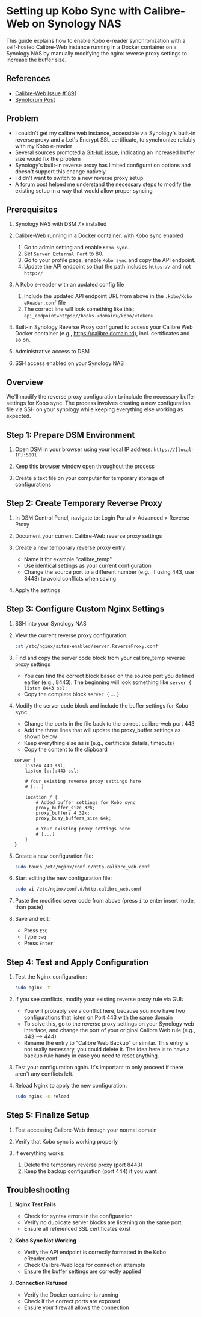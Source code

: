# Setting up Kobo Sync with Calibre-Web on Synology NAS

This guide explains how to enable Kobo e-reader synchronization with a self-hosted Calibre-Web instance running in a Docker container on a Synology NAS by manually modifying the nginx reverse proxy settings to increase the buffer size.

## References

- [Calibre-Web Issue #1891](https://github.com/janeczku/calibre-web/issues/1891#issuecomment-801886803)
- [Synoforum Post](https://www.synoforum.com/threads/synology-reverse-proxy-under-the-hood.5271/page-5#post-71440)


## Problem

- I couldn't get my calibre web instance, accessible via Synology's built-in reverse proxy and a Let's Encrypt SSL certificate, to synchronize reliably with my Kobo e-reader
- Several sources promoted a [GitHub issue](https://github.com/janeczku/calibre-web/issues/1891#issuecomment-801886803), indicating an increased buffer size would fix the problem
- Synology's built-in reverse proxy has limited configuration options and doesn't support this change natively
- I didn't want to switch to a new reverse proxy setup
- A [forum post](https://www.synoforum.com/threads/synology-reverse-proxy-under-the-hood.5271/page-5#post-71440) helped me understand the necessary steps to modify the existing setup in a way that would allow proper syncing


## Prerequisites

1. Synology NAS with DSM 7.x installed

2. Calibre-Web running in a Docker container, with Kobo sync enabled
	1. Go to admin setting and enable `Kobo sync`.
	2. Set `Server External Port` to 80.
	3. Go to your profile page, enable `Kobo sync` and copy the API endpoint.
	4. Update the API endpoint so that the path includes `https://` and not `http://`

3. A Kobo e-reader with an updated config file
	1. Include the updated API endpoint URL from above in the `.kobo/Kobo eReader.conf` file
 	2. The correct line will look something like this: `api_endpoint=https://books.<domain>/kobo/<token>`

4. Built-in Synology Reverse Proxy configured to access your Calibre Web Docker container (e.g., https://calibre.domain.td), incl. certificates and so on.

5. Administrative access to DSM

6. SSH access enabled on your Synology NAS


## Overview

We'll modify the reverse proxy configuration to include the necessary buffer settings for Kobo sync. The process involves creating a new configuration file via SSH on your synology while keeping everything else working as expected.


## Step 1: Prepare DSM Environment

1. Open DSM in your browser using your local IP address: `https://[local-IP]:5001`

2. Keep this browser window open throughout the process

3. Create a text file on your computer for temporary storage of configurations


## Step 2: Create Temporary Reverse Proxy

1. In DSM Control Panel, navigate to: Login Portal > Advanced > Reverse Proxy

2. Document your current Calibre-Web reverse proxy settings

3. Create a new temporary reverse proxy entry:
	- Name it for example "calibre_temp"
	- Use identical settings as your current configuration
	- Change the source port to a different number (e.g., if using 443, use 8443) to avoid conflicts when saving

4. Apply the settings


## Step 3: Configure Custom Nginx Settings

1. SSH into your Synology NAS
    
2. View the current reverse proxy configuration:
   ```bash
   cat /etc/nginx/sites-enabled/server.ReverseProxy.conf
   ```

3. Find and copy the server code block from your calibre_temp reverse proxy settings
	- You can find the correct block based on the source port you defined earlier (e.g., 8443). The beginning will look something like `server { listen 8443 ssl;`
	- Copy the complete block `server {` ... `}` 

4. Modify the server code block and include the buffer settings for Kobo sync
	- Change the ports in the file back to the correct calibre-web port 443
	- Add the three lines that will update the proxy_buffer settings as shown below
	- Keep everything else as is (e.g., certificate details, timeouts)
	- Copy the content to the clipboard
```nginx
   server {
       listen 443 ssl;
       listen [::]:443 ssl;

       # Your existing reverse proxy settings here
       # [...]

       location / {
           # Added buffer settings for Kobo sync
           proxy_buffer_size 32k;
           proxy_buffers 4 32k;
           proxy_busy_buffers_size 64k;

           # Your existing proxy settings here
           # [...]
       }
   }
```

5. Create a new configuration file:
   ```bash
   sudo touch /etc/nginx/conf.d/http.calibre_web.conf
   ```

6. Start editing the new configuration file:
   ```bash
   sudo vi /etc/nginx/conf.d/http.calibre_web.conf
   ```

7. Paste the modified sever code from above (press `i` to enter insert mode, than paste)

8. Save and exit:
	- Press `ESC`
	- Type `:wq`
	- Press `Enter`


## Step 4: Test and Apply Configuration

1. Test the Nginx configuration:
   ```bash
   sudo nginx -t
   ```

2. If you see conflicts, modify your existing reverse proxy rule via GUI:
	- You will probably see a conflict here, because you now have two configurations that listen on Port 443 with the same domain
	- To solve this, go to the reverse proxy settings on your Synology web interface, and change the port of your original Calibre Web rule (e.g., 443 --> 444)
	- Rename the entry to "Calibre Web Backup" or similar. This entry is not really necessary, you could delete it. The idea here is to have a backup rule handy in case you need to reset anything.

3. Test your configuration again. It's important to only proceed if there aren't any conflicts left.

4. Reload Nginx to apply the new configuration:
   ```bash
   sudo nginx -s reload
   ```


## Step 5: Finalize Setup

1. Test accessing Calibre-Web through your normal domain

2. Verify that Kobo sync is working properly

3. If everything works:
	1. Delete the temporary reverse proxy (port 8443)
	2. Keep the backup configuration (port 444) if you want


## Troubleshooting

1. **Nginx Test Fails**
   - Check for syntax errors in the configuration
   - Verify no duplicate server blocks are listening on the same port
   - Ensure all referenced SSL certificates exist

2. **Kobo Sync Not Working**
   - Verify the API endpoint is correctly formatted in the Kobo eReader.conf
   - Check Calibre-Web logs for connection attempts
   - Ensure the buffer settings are correctly applied

3. **Connection Refused**
   - Verify the Docker container is running
   - Check if the correct ports are exposed
   - Ensure your firewall allows the connection
